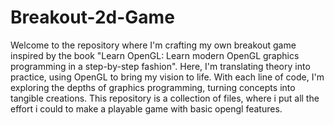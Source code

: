 # Breakout-2d-Game
Welcome to the repository where I'm crafting my own breakout game inspired by the book "Learn OpenGL: Learn modern OpenGL graphics programming in a step-by-step fashion". Here, I'm translating theory into practice, using OpenGL to bring my vision to life. With each line of code, I'm exploring the depths of graphics programming, turning concepts into tangible creations. This repository is a collection of files, where i put all the effort i could to make a playable game with basic opengl features.
